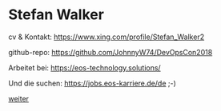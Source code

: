 Stefan Walker
=

cv & Kontakt: https://www.xing.com/profile/Stefan_Walker2

github-repo: https://github.com/JohnnyW74/DevOpsCon2018

Arbeitet bei: https://eos-technology.solutions/

Und die suchen: https://jobs.eos-karriere.de/de ;-)

[weiter](https://github.com/JohnnyW74/DevOpsCon2018/blob/master/doc/02-agenda.md)
